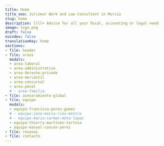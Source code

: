 ```yaml
---
title: Home
title_seo: Jurismur Work and Law Consultant in Murcia
slug: home
description: llll➤ Advice for all your ﬁscal, accounting or legal needs, ✅ both commercial and private.
image: logo.png
draft: false
noindex: false
translationKey: home
sections:
- file: header
- file: areas
  modals:
  - area-laboral
  - area-administrativo
  - area-derecho-privado
  - area-mercantil
  - area-concursal
  - area-penal
  # - area-familia
- file: asesoramiento-global
- file: equipo
  modals:
  - equipo-francisca-perez-gomez
  # - equipo-jose-maria-rios-mestre
  # - equipo-maria-carmen-mota-lopez
  - equipo-thierry-martinez-tortosa
  - equipo-manuel-cascon-perez
- file: resenas
- file: contacto
---
```

